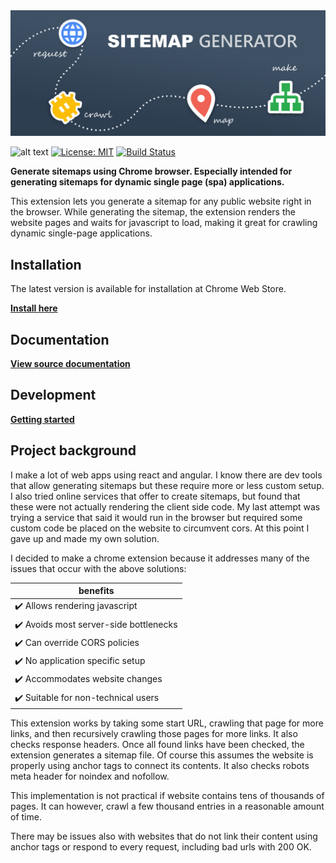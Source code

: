 
<img src="assets/img/promo/tile_mq.png" alt="ScreeSitemap Generator" />
 
![alt text](https://img.shields.io/badge/latest-v0.0.2-8066d6.svg "version")
[![License: MIT](https://img.shields.io/badge/License-MIT-yellow.svg)](https://opensource.org/licenses/MIT)
[![Build Status](https://travis-ci.org/sneeakco/sitemap-generator.svg?branch=master)](https://travis-ci.org/sneeakco/sitemap-generator)

**Generate sitemaps using Chrome browser. Especially intended for generating sitemaps for dynamic single page (spa) applications.**

This extension lets you generate a sitemap for any public website right in the browser. While generating the sitemap, the extension renders the website pages and waits for javascript to load, making it great for crawling dynamic single-page applications.

## Installation

The latest version is available for installation at Chrome Web Store.

**[Install here](https://chrome.google.com/webstore/detail/hcnjemngcihnhncobgdgkkfkhmleapah "Sitemap Generator")**

## Documentation

**[View source documentation](https://sneeakco.github.io/sitemap-generator/documentation "Documentation")**

## Development

**[Getting started](https://sneeakco.github.io/sitemap-generator/development "Development")**

## Project background

I make a lot of web apps using react and angular. I know there are dev tools that allow generating sitemaps but these require more or less custom setup. I also tried online services that offer to create sitemaps, but found that these were not actually rendering the client side code. My last attempt was trying a service that said it would run in the browser but required some custom code be placed on the website to circumvent cors. At this point I gave up and made my own solution. 

I decided to make a chrome extension because it addresses many of the issues that occur with the above solutions: 

| benefits |
| --- |
| ✔️ Allows rendering javascript |
| ✔️ Avoids most server-side bottlenecks |
| ✔️ Can override CORS policies |
| ✔️ No application specific setup |
| ✔️ Accommodates website changes |
| ✔️ Suitable for non-technical users |

This extension works by taking some start URL, crawling that page for more links, and then recursively crawling those pages for more links. It also checks response headers. Once all found links have been checked, the extension generates a sitemap file. Of course this assumes the website is properly using anchor tags to connect its contents. It also checks robots meta header for noindex and nofollow. 

This implementation is not practical if website contains tens of thousands of pages. It can however, crawl a few thousand entries in a reasonable amount of time. 

There may be issues also with websites that do not link their content using anchor tags or respond to every request, including bad urls with 200 OK.
